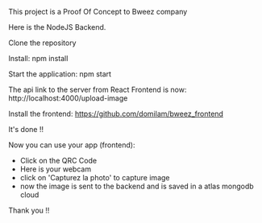 This project is a Proof Of Concept to Bweez company

Here is the NodeJS Backend.

Clone the repository

Install:
npm install

Start the application:
npm start

The api link to the server from React Frontend is now:
http://localhost:4000/upload-image

Install the frontend:
https://github.com/domilam/bweez_frontend

It's done !!

Now you can use your app (frontend):

- Click on the QRC Code
- Here is your webcam
- click on 'Capturez la photo' to capture image
- now the image is sent to the backend and is saved in a atlas mongodb cloud

Thank you !!